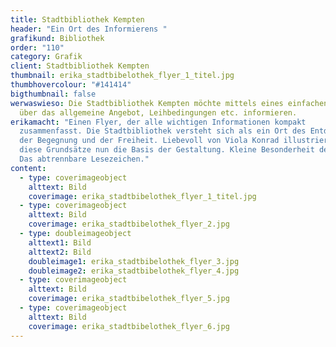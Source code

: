 ```yaml
---
title: Stadtbibliothek Kempten
header: "Ein Ort des Informierens "
grafikund: Bibliothek
order: "110"
category: Grafik
client: Stadtbibliothek Kempten
thumbnail: erika_stadtbibelothek_flyer_1_titel.jpg
thumbhovercolour: "#141414"
bigthumbnail: false
werwaswieso: Die Stadtbibliothek Kempten möchte mittels eines einfachen Flyers
  über das allgemeine Angebot, Leihbedingungen etc. informieren.
erikamacht: "Einen Flyer, der alle wichtigen Informationen kompakt
  zusammenfasst. Die Stadtbibliothek versteht sich als ein Ort des Entdeckens,
  der Begegnung und der Freiheit. Liebevoll von Viola Konrad illustriert, bilden
  diese Grundsätze nun die Basis der Gestaltung. Kleine Besonderheit des Flyers:
  Das abtrennbare Lesezeichen."
content:
  - type: coverimageobject
    alttext: Bild
    coverimage: erika_stadtbibelothek_flyer_1_titel.jpg
  - type: coverimageobject
    alttext: Bild
    coverimage: erika_stadtbibelothek_flyer_2.jpg
  - type: doubleimageobject
    alttext1: Bild
    alttext2: Bild
    doubleimage1: erika_stadtbibelothek_flyer_3.jpg
    doubleimage2: erika_stadtbibelothek_flyer_4.jpg
  - type: coverimageobject
    alttext: Bild
    coverimage: erika_stadtbibelothek_flyer_5.jpg
  - type: coverimageobject
    alttext: Bild
    coverimage: erika_stadtbibelothek_flyer_6.jpg
---
```

